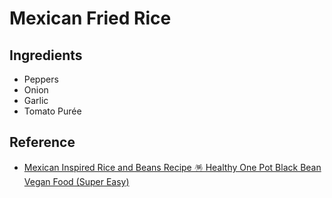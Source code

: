 # Mexican Fried Rice

## Ingredients

- Peppers
- Onion
- Garlic
- Tomato Purée

## Reference

- [Mexican Inspired Rice and Beans Recipe 🪅 Healthy One Pot Black Bean Vegan Food (Super Easy)](https://www.youtube.com/watch?v=UNMrwudowfg&list=WL&index=16&t=3s)
